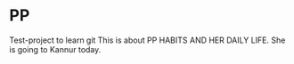 # PP
Test-project to learn git
This is about PP HABITS AND HER DAILY LIFE.
She is going to Kannur today.
